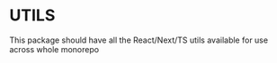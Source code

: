 # UTILS

This package should have all the React/Next/TS utils available for use across whole monorepo
